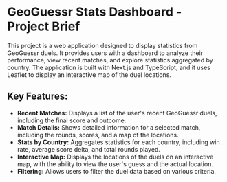 # GeoGuessr Stats Dashboard - Project Brief

This project is a web application designed to display statistics from GeoGuessr duels. It provides users with a dashboard to analyze their performance, view recent matches, and explore statistics aggregated by country. The application is built with Next.js and TypeScript, and it uses Leaflet to display an interactive map of the duel locations.

## Key Features:

*   **Recent Matches:** Displays a list of the user's recent GeoGuessr duels, including the final score and outcome.
*   **Match Details:** Shows detailed information for a selected match, including the rounds, scores, and a map of the locations.
*   **Stats by Country:** Aggregates statistics for each country, including win rate, average score delta, and total rounds played.
*   **Interactive Map:** Displays the locations of the duels on an interactive map, with the ability to view the user's guess and the actual location.
*   **Filtering:** Allows users to filter the duel data based on various criteria.
